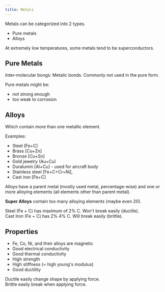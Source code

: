 ```yaml
---
title: Metals
---
```


Metals can be categorized into 2 types.
- Pure metals
- Alloys

At extremely low temperatures, some metals tend to be superconductors.

## Pure Metals

Inter-molecular bongs: Metalic bonds. Commonly not used in the pure form. 

Pure metals might be:
- not strong enough
- too weak to corrosion

## Alloys

Which contain more than one metallic element.

Examples:
- Steel [Fe+C]
- Brass [Cu+Zn]
- Bronze [Cu+Sn]
- Gold jewelry (Au+Cu)
- Duralumin [Al+Cu] - used for aircraft body
- Stainless steel [Fe+C+Cr+Ni],
- Cast iron [Fe+C]

Alloys have a parent metal (mostly used metal, percentage-wise) and one or more alloying elements (all elements other than parent metal).

__Super Alloys__ contain too many alloying elements (maybe even 20).

Steel (Fe + C) has maximum of 2% C. Won't break easily (ductile).   
Cast Iron (Fe + C) has 2%  4% C. Will break easily (brittle).

## Properties

- Fe, Co, Ni, and their alloys are magnetic
- Good electrical conductivity
- Good thermal conductivity
- High strength
- High stiffness (= high young's modulus)
- Good ductility

Ductile easily change shape by applying force.   
Brittle easily break when applying force.